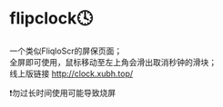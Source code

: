 # flipclock🕓
一个类似FliqloScr的屏保页面；<br/>
全屏即可使用，鼠标移动至左上角会滑出取消秒钟的滑块；<br/>
线上版链接 http://clock.xubh.top/

❗勿过长时间使用可能导致烧屏